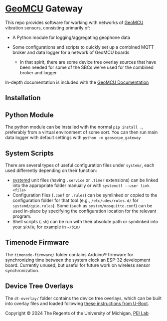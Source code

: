 # [GeoMCU](https://github.com/NohPei/GeoMCU) Gateway

This repo provides software for working with networks of [GeoMCU](https://github.com/NohPei/GeoMCU) vibration sensors, consisting primarily of:

 - A Python module for logging/aggregating geophone data
 - Some configurations and scripts to quickly set up a combined MQTT broker and data logger for a network of GeoMCU boards

   - In that spirit, there are some device tree overlay sources that have been needed for some of the SBCs we've used for the combined broker and logger

In-depth documentation is included with the [GeoMCU Documentation](https://geomcu.readthedocs.io)

## Installation

## Python Module

The python module can be installed with the normal `pip install .`, preferably from a virtual environment of some sort.
You can then run main data logger with default settings with `python -m geoscope_gateway`

## System Scripts

There are several types of useful configuration files under `system/`, each used differently depending on their function:

 - [systemd](https://github.com/systemd/systemd) unit files (having `.service` or `.timer` extensions) can be linked into the appropriate folder manually or with `systemctl --user link <file>`
 - Configuration files (`.conf` or `.rules`) can be symlinked or copied to the configuration folder for that tool (e.g., `/etc/udev/rules.d/` for `systemd/gpio.rules`). Some  (such as `system/mosquitto.conf`) can be used in-place by specifying the configuration location for the relevant program.
 - Shell scripts (`.sh`) can be run with their absolute path or symlinked into your `$PATH`, for example in `~/bin/`

## Timenode Firmware

The `timenode-firmware/` folder contains Arduino® firmware for synchronizing time between the system clock an ESP-32 development board. Currently unused, but useful for future work on wireless sensor synchronization.

## Device Tree Overlays

The `dt-overlay/` folder contains the device tree overlays, which can be built into overlay files and loaded following [these instructions from U-Boot](https://docs.u-boot.org/en/v2023.04/usage/fdt_overlays.html).


Copyright © 2024 The Regents of the University of Michigan, [PEI Lab](https://peizhang.engin.umich.edu/)
